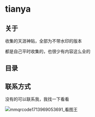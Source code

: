 # tianya

## 关于
收集的天涯神贴，全部为不带水印的版本

都是自己平时收集的，也很少有内容这么全的

## 目录


## 联系方式
没有的可以联系我，我找一下看看

![mmqrcode1713969053691_看图王](https://github.com/userfanqiang/tianya/assets/96624650/5ef1bdf6-e309-4663-90d7-dd208850e61e)
